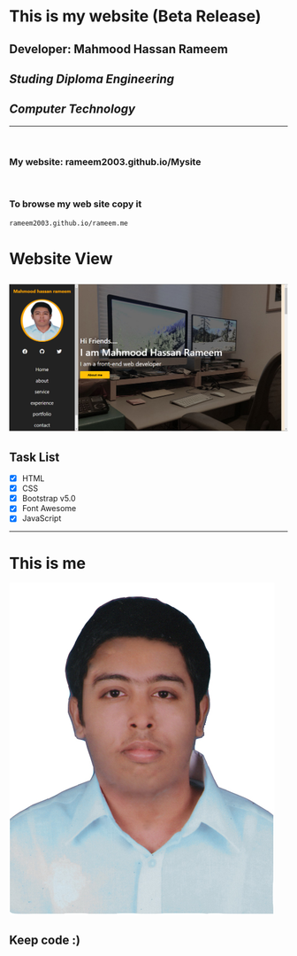 # This is my website (Beta Release)
## Developer: Mahmood Hassan Rameem
## _Studing Diploma Engineering_
## _Computer Technology_

___

<br>

### My website: rameem2003.github.io/Mysite

<br>

### To browse my web site copy it 
```
rameem2003.github.io/rameem.me
```

# Website View
![webpage](./view.png)
---
## Task List

- [x] HTML
- [x] CSS
- [x] Bootstrap v5.0
- [x] Font Awesome
- [x] JavaScript
---

# This is me
![profile](./img/me.jpg)
## Keep code :)
